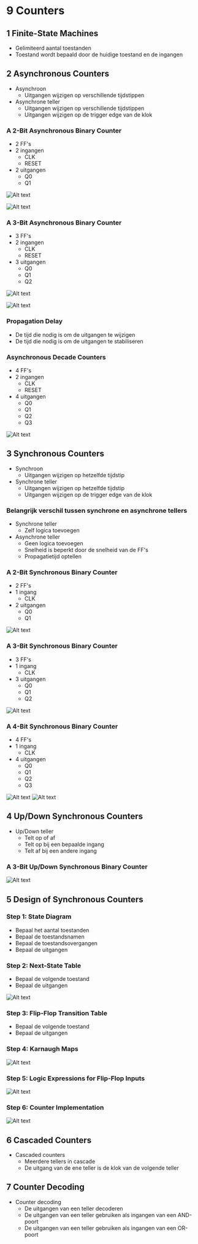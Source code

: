 # 9 Counters

## 1 Finite-State Machines

* Gelimiteerd aantal toestanden
* Toestand wordt bepaald door de huidige toestand en de ingangen

## 2 Asynchronous Counters

* Asynchroon
    * Uitgangen wijzigen op verschillende tijdstippen
* Asynchrone teller
    * Uitgangen wijzigen op verschillende tijdstippen
    * Uitgangen wijzigen op de trigger edge van de klok

### A 2-Bit Asynchronous Binary Counter

* 2 FF's
* 2 ingangen
    * CLK
    * RESET
* 2 uitgangen
    * Q0
    * Q1

![Alt text](afbeeldingen/9_image.png)

![Alt text](afbeeldingen/9_image_1.png)

### A 3-Bit Asynchronous Binary Counter

* 3 FF's
* 2 ingangen
    * CLK
    * RESET
* 3 uitgangen
    * Q0
    * Q1
    * Q2

![Alt text](afbeeldingen/9_image_2.png)

![Alt text](afbeeldingen/9_image_3.png)

### Propagation Delay

* De tijd die nodig is om de uitgangen te wijzigen
* De tijd die nodig is om de uitgangen te stabiliseren

### Asynchronous Decade Counters

* 4 FF's
* 2 ingangen
    * CLK
    * RESET
* 4 uitgangen
    * Q0
    * Q1
    * Q2
    * Q3

![Alt text](afbeeldingen/9_image_4.png)

## 3 Synchronous Counters

* Synchroon
    * Uitgangen wijzigen op hetzelfde tijdstip
* Synchrone teller
    * Uitgangen wijzigen op hetzelfde tijdstip
    * Uitgangen wijzigen op de trigger edge van de klok

### Belangrijk verschil tussen synchrone en asynchrone tellers

* Synchrone teller
    * Zelf logica toevoegen
* Asynchrone teller
    * Geen logica toevoegen
    * Snelheid is beperkt door de snelheid van de FF's
    * Propagatietijd optellen

### A 2-Bit Synchronous Binary Counter

* 2 FF's
* 1 ingang
    * CLK
* 2 uitgangen
    * Q0
    * Q1

![Alt text](afbeeldingen/9_image_5.png)

### A 3-Bit Synchronous Binary Counter

* 3 FF's
* 1 ingang
    * CLK
* 3 uitgangen
    * Q0
    * Q1
    * Q2

![Alt text](afbeeldingen/9_image_6.png)

### A 4-Bit Synchronous Binary Counter

* 4 FF's
* 1 ingang
    * CLK
* 4 uitgangen
    * Q0
    * Q1
    * Q2
    * Q3

![Alt text](afbeeldingen/9_image_7.png)
![Alt text](afbeeldingen/9_image_8.png)

## 4 Up/Down Synchronous Counters

* Up/Down teller
    * Telt op of af
    * Telt op bij een bepaalde ingang
    * Telt af bij een andere ingang

### A 3-Bit Up/Down Synchronous Binary Counter

![Alt text](afbeeldingen/9_image_9.png)

## 5 Design of Synchronous Counters

### Step 1: State Diagram

* Bepaal het aantal toestanden
* Bepaal de toestandsnamen
* Bepaal de toestandsovergangen
* Bepaal de uitgangen

### Step 2: Next-State Table

* Bepaal de volgende toestand
* Bepaal de uitgangen

![Alt text](afbeeldingen/9_image_10.png)

### Step 3: Flip-Flop Transition Table

* Bepaal de volgende toestand
* Bepaal de uitgangen

### Step 4: Karnaugh Maps

![Alt text](afbeeldingen/9_image_11.png)

### Step 5: Logic Expressions for Flip-Flop Inputs

![Alt text](afbeeldingen/9_image_12.png)

### Step 6: Counter Implementation

![Alt text](afbeeldingen/9_image_13.png)

## 6 Cascaded Counters

* Cascaded counters
    * Meerdere tellers in cascade
    * De uitgang van de ene teller is de klok van de volgende teller

## 7 Counter Decoding

* Counter decoding
    * De uitgangen van een teller decoderen
    * De uitgangen van een teller gebruiken als ingangen van een AND-poort
    * De uitgangen van een teller gebruiken als ingangen van een OR-poort

